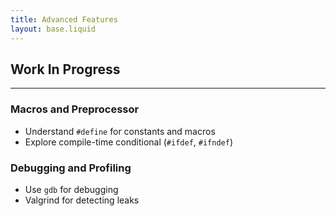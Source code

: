 ```yaml
---
title: Advanced Features
layout: base.liquid
---
```


## Work In Progress

---

### Macros and Preprocessor
- Understand `#define` for constants and macros
- Explore compile-time conditional (`#ifdef`, `#ifndef`)

### Debugging and Profiling
- Use `gdb` for debugging
- Valgrind for detecting leaks
